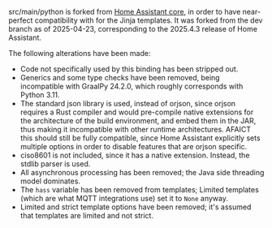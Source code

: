 src/main/python is forked from [Home Assistant core](https://github.com/home-assistant/core), in order to have near-perfect compatibility with for the Jinja templates.
It was forked from the dev branch as of 2025-04-23, corresponding to the 2025.4.3 release of Home Assistant.

The following alterations have been made:
- Code not specifically used by this binding has been stripped out.
- Generics and some type checks have been removed, being incompatible with GraalPy 24.2.0, which roughly corresponds with Python 3.11.
- The standard json library is used, instead of orjson, since orjson requires a Rust compiler and would pre-compile native extensions for the architecture of the build environment, and embed them in the JAR, thus making it incompatible with other runtime architectures.
  AFAICT this should still be fully compatible, since Home Assistant explicitly sets multiple options in order to disable features that are orjson specific.
- ciso8601 is not included, since it has a native extension. Instead, the stdlib parser is used.
- All asynchronous processing has been removed; the Java side threading model dominates.
- The `hass` variable has been removed from templates; Limited templates (which are what MQTT integrations use) set it to `None` anyway.
- Limited and strict template options have been removed; it's assumed that templates are limited and not strict.
